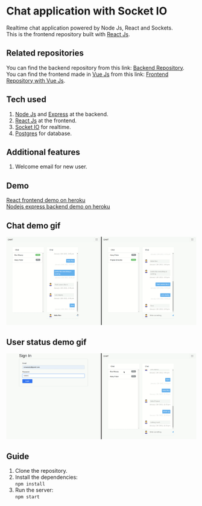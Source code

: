 # Chat application with Socket IO

Realtime chat application powered by Node Js, React and Sockets.    
This is the frontend repository built with [React Js](https://reactjs.org/). 

## Related repositories

You can find the backend repository from this link: [Backend Repository](https://github.com/PJMessi/node-chat).  
You can find the frontend made in [Vue Js](https://vuejs.org/) from this link: [Frontend Repository with Vue Js](https://github.com/PJMessi/vue-todo). 

## Tech used

1. [Node Js](https://nodejs.org/en/) and [Express](https://expressjs.com/) at the backend.
2. [React Js](https://reactjs.org/) at the frontend.
3. [Socket IO](https://socket.io/) for realtime.
4. [Postgres](https://www.postgresql.org/) for database.

## Additional features
1. Welcome email for new user.

## Demo

[React frontend demo on heroku](https://pjmessi-react-chat.herokuapp.com/)   
[Nodejs express backend demo on heroku](https://github.com/PJMessi/node-chat)

## Chat demo gif

![Chat demo](chat-demo.gif "Chat demo")

## User status demo gif

![User status demo](user-status-demo.gif "User status demo")

## Guide

1. Clone the repository.
2. Install the dependencies:  
    `npm install`
3. Run the server:  
    `npm start`



<!-- ## Learn More

You can learn more in the [Create React App documentation](https://facebook.github.io/create-react-app/docs/getting-started).

To learn React, check out the [React documentation](https://reactjs.org/). -->
